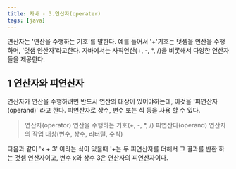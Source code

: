 ```yaml
---
title: 자바 - 3.연산자(operater)
tags: [java]
---
```


연산자는 '연산을 수행하는 기호'를 말한다. 예를 들어서 '+'기호는 덧셈을 연산을 수행하며,
'덧샘 얀산자'라고한다. 자바에서는 사칙연산(+, -, \*, /)을 비롯해서 다양한 연산자들을 제공한다.

## 1 연산자와 피연산자

연산자가 연산을 수행하려면 반드시 연산의 대상이 있어야하는데, 이것을 '피연산자(operand)' 라고 한다. 피연산자로 상수, 변수 또는 식 등을 사용 할 수 있다.

> 연산자(operator) 연산을 수행하는 기호(+, -, \*, /)
> 피연산다(operand) 연산자의 작업 대상(변수, 상수, 리터럴, 수식)

다음과 같이 'x + 3' 이라는 식이 있을때 '+는 두 피연산자를 더해서 그 결과를 반환 하는 것셈 연산자이고, 변수 x와 상수 3은 연산자의 피연산자이다.
